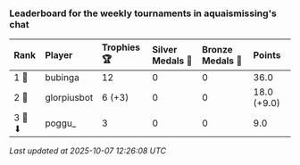 ### Leaderboard for the weekly tournaments in aquaismissing's chat

| Rank   | Player      | Trophies 🏆 | Silver Medals 🥈 | Bronze Medals 🥉 | Points      |
|:-------|:------------|:------------|:-----------------|:-----------------|:------------|
| 1 🥇   | bubinga     | 12          | 0                | 0                | 36.0        |
| 2 🥈   | glorpiusbot | 6 (+3)      | 0                | 0                | 18.0 (+9.0) |
| 3 🥉 ⬇ | poggu_      | 3           | 0                | 0                | 9.0         |

_Last updated at 2025-10-07 12:26:08 UTC_